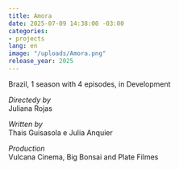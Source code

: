 ```yaml
---
title: Amora
date: 2025-07-09 14:38:00 -03:00
categories:
- projects
lang: en
image: "/uploads/Amora.png"
release_year: 2025
---
```


Brazil, 1 season with 4 episodes, in Development

*Directedy by*\
Juliana Rojas

*Written by*\
Thais Guisasola e Julia Anquier

_Production_\
Vulcana Cinema, Big Bonsai and Plate Filmes